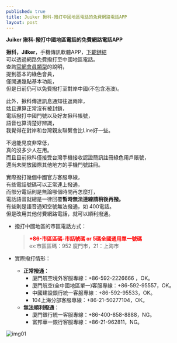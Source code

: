 ```yaml
---
published: true
title: Juiker 揪科-撥打中國地區電話的免費網路電話APP
layout: post
---
```

**Juiker 揪科-撥打中國地區電話的免費網路電話APP**   

**揪科，Jilker**，手機傳訊軟體APP，[下載鏈結][1]    
可以透過網路免費撥打至中國地區電話。    
查詢[官網會員類型][2]的說明，   
提到基本的綠色會員，    
僅開通幾點基本功能，    
但是日前仍可以免費撥打至對岸中國(不包含港澳)。    
    
此外，揪科傳達訊息通知往返兩岸，    
姑且還算正常沒有被封鎖，    
電話撥打中國門號以及好友揪科帳號，    
語音也算清楚好辨識，    
我覺得在對岸和台灣親友聯繫會比Line好一些。    
    
不過能見度非常低，    
真的沒多少人在用。    
而且目前揪科僅接受台灣手機接收認證簡訊註冊綠色用戶賬號，    
還尚未開放國際其他地方的手機門號註冊。    
    
實際撥打幾個中國官方客服專線，    
有些電話號碼可以正常連上撥通，    
而部分電話則是無論哪個時間再怎麼打，    
電話語音就總是一律回覆**暫時無法連線請稍後再撥。**    
有些則是語音通知空號無法撥通，如 400電話。    
但是改用其他付費網路電話，就可以順利撥通。    
    
* 撥打中國地區的市區電話方式：    
    
    > <font color="red">**+86-市區區碼-市話號碼 or 5碼全國通用單一號碼**</font>  
    > ex:市區區碼：952 廈門市，21：上海市   
  
* 實際撥打情形：    
    * **正常撥通**：     
        * 廈門航空境外客服專線：+86-592-2226666 ，OK。    
        * 廈門航空(全中國地區單一)客服專線：+86-592-95557，OK。   
        * 中國建設銀行統一客服專線：+86-592-95533，OK。   
        * 104上海分部客服專線：+86-21-50277104，OK。    
    * **無法順利撥通**：    
        * 廈門銀行統一客服專線：+86-400-858-8888，NG。    
        * 富邦華一銀行客服專線：+86-21-962811，NG。   

![img01][img01]

[1]: https://www.juiker.tw/download.html
[2]: https://www.juiker.tw/member.html
[img01]: http://7xkf83.com1.z0.glb.clouddn.com/Screenshot_2016-07-06-17-57-282-fs8.png
